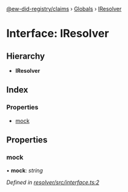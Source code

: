 [@ew-did-registry/claims](../README.md) › [Globals](../globals.md) › [IResolver](iresolver.md)

# Interface: IResolver

## Hierarchy

* **IResolver**

## Index

### Properties

* [mock](iresolver.md#mock)

## Properties

###  mock

• **mock**: *string*

*Defined in [resolver/src/interface.ts:2](https://github.com/energywebfoundation/ew-did-registry/blob/199c41e/packages/resolver/src/interface.ts#L2)*
